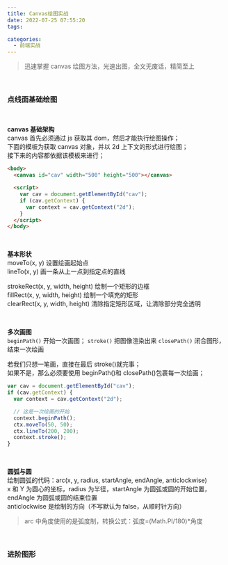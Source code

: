 ```yaml
---
title: Canvas绘图实战
date: 2022-07-25 07:55:20
tags:

categories:
  - 前端实战
---
```


> 迅速掌握 canvas 绘图方法，光速出图，全文无废话，精简至上

<br>

### 点线面基础绘图

<br>

**canvas 基础架构**  
canvas 首先必须通过 js 获取其 dom，然后才能执行绘图操作；  
下面的模板为获取 canvas 对象，并以 2d 上下文的形式进行绘图；  
接下来的内容都依据该模板来进行；

```html
<body>
  <canvas id="cav" width="500" height="500"></canvas>

  <script>
    var cav = document.getElementById("cav");
    if (cav.getContext) {
      var context = cav.getContext("2d");
    }
  </script>
</body>
```

<br>

**基本形状**  
moveTo(x, y) 设置绘画起始点  
lineTo(x, y) 画一条从上一点到指定点的直线

strokeRect(x, y, width, height) 绘制一个矩形的边框  
fillRect(x, y, width, height) 绘制一个填充的矩形  
clearRect(x, y, width, height) 清除指定矩形区域，让清除部分完全透明

<br>

**多次画图**  
`beginPath()` 开始一次画图；
`stroke()` 把图像渲染出来
`closePath()` 闭合图形，结束一次绘画

若我们只想一笔画，直接在最后 stroke()就完事；  
如果不是，那么必须要使用 beginPath()和 closePath()包裹每一次绘画；

```js
var cav = document.getElementById("cav");
if (cav.getContext) {
  var context = cav.getContext("2d");

  // 这是一次绘画的开始
  context.beginPath();
  ctx.moveTo(50, 50);
  ctx.lineTo(200, 200);
  context.stroke();
}
```

<br>

**圆弧与圆**  
绘制圆弧的代码：arc(x, y, radius, startAngle, endAngle, anticlockwise)  
x 和 Y 为圆心的坐标，radius 为半径，startAngle 为圆弧或圆的开始位置，endAngle 为圆弧或圆的结束位置  
anticlockwise 是绘制的方向（不写默认为 false，从顺时针方向）

> arc 中角度使用的是弧度制，转换公式：弧度=(Math.PI/180)\*角度

<br>

### 进阶图形

<br>
